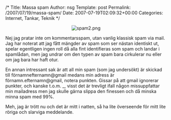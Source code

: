 /*
 Title: Massa spam
 Author: nsg
 Template: post
 Permalink: /2007/07/19/massa-spam/
 Date: 2007-07-19T02:09:32+00:00
 Categories: Internet, Tankar, Teknik
*/
<p style="text-align: center">
  <img src="http://junkpile.se/%7Es/wp/wp-content/uploads/2007/07/spam2.png" alt="spam2.png" />
</p>

Nej jag pratar inte om kommentarsspam, utan vanlig klassisk spam via mail. Jag har noterat att jag fått mängder av spam som ser nästan identiskt ut, spelar egentligen ingen roll då alla fint identifieras som spam och landar i spamlådan, men jag undrar om den typen av spam bara cirkulerar nu eller om jag bara har haft otur.

En annan intressant sak är att all min spam (som jag undersökt) är skickad till förnamnefternamn@gmail medans min adress är förnamn.efternamn@gmail, notera punkten. Gissar på att gmail ignorerar punkter, och kanske t.o.m. _, visst det är trevligt ifall någon missuppfattar min mailadress men jag skulle gärna slippa den finessen och då minska minna spam med 99%.

Meh, jag är trött nu och det är mitt i natten, så ha lite överseende för mitt lite röriga och slarviga meddelande.

<small></small>
